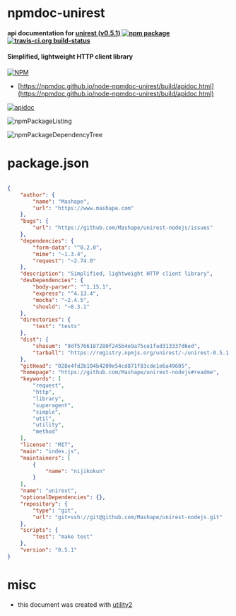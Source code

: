 # npmdoc-unirest

#### api documentation for  [unirest (v0.5.1)](https://github.com/Mashape/unirest-nodejs#readme)  [![npm package](https://img.shields.io/npm/v/npmdoc-unirest.svg?style=flat-square)](https://www.npmjs.org/package/npmdoc-unirest) [![travis-ci.org build-status](https://api.travis-ci.org/npmdoc/node-npmdoc-unirest.svg)](https://travis-ci.org/npmdoc/node-npmdoc-unirest)

#### Simplified, lightweight HTTP client library

[![NPM](https://nodei.co/npm/unirest.png?downloads=true&downloadRank=true&stars=true)](https://www.npmjs.com/package/unirest)

- [https://npmdoc.github.io/node-npmdoc-unirest/build/apidoc.html](https://npmdoc.github.io/node-npmdoc-unirest/build/apidoc.html)

[![apidoc](https://npmdoc.github.io/node-npmdoc-unirest/build/screenCapture.buildCi.browser.%252Ftmp%252Fbuild%252Fapidoc.html.png)](https://npmdoc.github.io/node-npmdoc-unirest/build/apidoc.html)

![npmPackageListing](https://npmdoc.github.io/node-npmdoc-unirest/build/screenCapture.npmPackageListing.svg)

![npmPackageDependencyTree](https://npmdoc.github.io/node-npmdoc-unirest/build/screenCapture.npmPackageDependencyTree.svg)



# package.json

```json

{
    "author": {
        "name": "Mashape",
        "url": "https://www.mashape.com"
    },
    "bugs": {
        "url": "https://github.com/Mashape/unirest-nodejs/issues"
    },
    "dependencies": {
        "form-data": "^0.2.0",
        "mime": "~1.3.4",
        "request": "~2.74.0"
    },
    "description": "Simplified, lightweight HTTP client library",
    "devDependencies": {
        "body-parser": "^1.15.1",
        "express": "^4.13.4",
        "mocha": "~2.4.5",
        "should": "~8.3.1"
    },
    "directories": {
        "test": "tests"
    },
    "dist": {
        "shasum": "9df5766187280f245b4e9a75ce1fad313337d6ed",
        "tarball": "https://registry.npmjs.org/unirest/-/unirest-0.5.1.tgz"
    },
    "gitHead": "028e4fd2b104b4209e54cd871f83cde1e6a49605",
    "homepage": "https://github.com/Mashape/unirest-nodejs#readme",
    "keywords": [
        "request",
        "http",
        "library",
        "superagent",
        "simple",
        "util",
        "utility",
        "method"
    ],
    "license": "MIT",
    "main": "index.js",
    "maintainers": [
        {
            "name": "nijikokun"
        }
    ],
    "name": "unirest",
    "optionalDependencies": {},
    "repository": {
        "type": "git",
        "url": "git+ssh://git@github.com/Mashape/unirest-nodejs.git"
    },
    "scripts": {
        "test": "make test"
    },
    "version": "0.5.1"
}
```



# misc
- this document was created with [utility2](https://github.com/kaizhu256/node-utility2)
